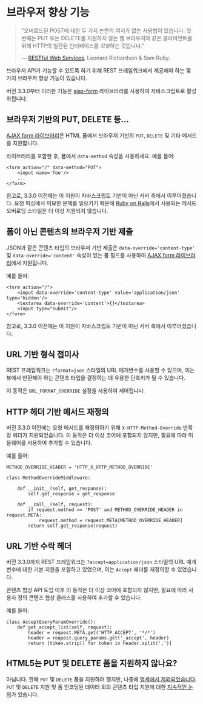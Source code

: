 # 브라우저 향상 기능

> "오버로드된 POST에 대한 두 가지 논란의 여지가 없는 사용법이 있습니다. 첫 번째는 PUT 또는 DELETE를 지원하지 않는 웹 브라우저와 같은 클라이언트를 위해 HTTP의 일관된 인터페이스를 *모방*하는 것입니다."
>
> &mdash; [RESTful Web Services][cite], Leonard Richardson & Sam Ruby.

브라우저 API가 기능할 수 있도록 하기 위해 REST 프레임워크에서 제공해야 하는 몇 가지 브라우저 향상 기능이 있습니다.

버전 3.3.0부터 이러한 기능은 [ajax-form][ajax-form] 라이브러리를 사용하여 자바스크립트로 활성화됩니다.

## 브라우저 기반의 PUT, DELETE 등...

[AJAX form 라이브러리][ajax-form]은 HTML 폼에서 브라우저 기반의 `PUT`, `DELETE` 및 기타 메서드를 지원합니다.

라이브러리를 포함한 후, 폼에서 `data-method` 속성을 사용하세요. 예를 들어:

    <form action="/" data-method="PUT">
        <input name='foo'/>
        ...
    </form>

참고로, 3.3.0 이전에는 이 지원이 자바스크립트 기반이 아닌 서버 측에서 이루어졌습니다. 요청 파싱에서 미묘한 문제를 일으키기 때문에 [Ruby on Rails][rails]에서 사용되는 메서드 오버로딩 스타일은 더 이상 지원되지 않습니다.

## 폼이 아닌 콘텐츠의 브라우저 기반 제출

JSON과 같은 콘텐츠 타입의 브라우저 기반 제출은 `data-override='content-type'` 및 `data-override='content'` 속성이 있는 폼 필드를 사용하여 [AJAX form 라이브러리][ajax-form]에서 지원됩니다.

예를 들어:

    <form action="/">
        <input data-override='content-type' value='application/json' type='hidden'/>
        <textarea data-override='content'>{}</textarea>
        <input type="submit"/>
    </form>

참고로, 3.3.0 이전에는 이 지원이 자바스크립트 기반이 아닌 서버 측에서 이루어졌습니다.

## URL 기반 형식 접미사

REST 프레임워크는 `?format=json` 스타일의 URL 매개변수를 사용할 수 있으며, 이는 뷰에서 반환해야 하는 콘텐츠 타입을 결정하는 데 유용한 단축키가 될 수 있습니다.

이 동작은 `URL_FORMAT_OVERRIDE` 설정을 사용하여 제어됩니다.

## HTTP 헤더 기반 메서드 재정의

버전 3.3.0 이전에는 요청 메서드를 재정의하기 위해 `X-HTTP-Method-Override` 반확장 헤더가 지원되었습니다. 이 동작은 더 이상 코어에 포함되지 않지만, 필요에 따라 미들웨어를 사용하여 추가할 수 있습니다.

예를 들어:

    METHOD_OVERRIDE_HEADER = 'HTTP_X_HTTP_METHOD_OVERRIDE'

    class MethodOverrideMiddleware:

        def __init__(self, get_response):
            self.get_response = get_response

        def __call__(self, request):
            if request.method == 'POST' and METHOD_OVERRIDE_HEADER in request.META:
                request.method = request.META[METHOD_OVERRIDE_HEADER]
            return self.get_response(request)

## URL 기반 수락 헤더

버전 3.3.0까지 REST 프레임워크는 `?accept=application/json` 스타일의 URL 매개변수에 대한 기본 지원을 포함하고 있었으며, 이는 `Accept` 헤더를 재정의할 수 있었습니다.

콘텐츠 협상 API 도입 이후 이 동작은 더 이상 코어에 포함되지 않지만, 필요에 따라 사용자 정의 콘텐츠 협상 클래스를 사용하여 추가할 수 있습니다.

예를 들어:

    class AcceptQueryParamOverride():
        def get_accept_list(self, request):
            header = request.META.get('HTTP_ACCEPT', '*/*')
            header = request.query_params.get('_accept', header)
            return [token.strip() for token in header.split(',')]

## HTML5는 PUT 및 DELETE 폼을 지원하지 않나요?

아닙니다. 한때 `PUT` 및 `DELETE` 폼을 지원하려 했지만, 나중에 [명세에서 제외되었습니다][html5]. `PUT` 및 `DELETE` 지원 및 폼 인코딩된 데이터 외의 콘텐츠 타입 지원에 대한 [지속적인 논의][put_delete]가 있습니다.

[cite]: https://www.amazon.com/RESTful-Web-Services-Leonard-Richardson/dp/0596529260
[ajax-form]: https://github.com/tomchristie/ajax-form
[rails]: https://guides.rubyonrails.org/form_helpers.html#how-do-forms-with-put-or-delete-methods-work
[html5]: https://www.w3.org/TR/html5-diff/#changes-2010-06-24
[put_delete]: http://amundsen.com/examples/put-delete-forms/
